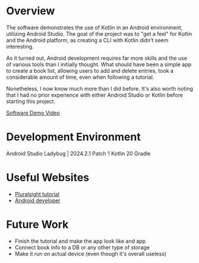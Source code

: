 # Overview
The software demonstrates the use of Kotlin in an Android environment, utilizing Android Studio. The goal of the project was to "get a feel" for Kotlin and the Android platform, as creating a CLI with Kotlin didn’t seem interesting.

As it turned out, Android development requires far more skills and the use of various tools than I initially thought. What should have been a simple app to create a book list, allowing users to add and delete entries, took a considerable amount of time, even when following a tutorial.

Nonetheless, I now know much more than I did before. It's also worth noting that I had no prior experience with either Android Studio or Kotlin before starting this project.

[Software Demo Video](https://www.youtube.com/watch?v=y2Onr8-l2yg)

# Development Environment

Android Studio Ladybug | 2024.2.1 Patch 1
Kotlin 20
Gradle 

# Useful Websites


- [Pluralsight tutorial](https://app.pluralsight.com/library/courses/android-kotlin-fundamentals/table-of-contents)
- [Android developer](https://developer.android.com/jetpack/androidx/releases/compose-material)

# Future Work

- Finish the tutorial and make the app look like and app
- Connect book info to a DB or any other type of storage
- Make it run on actual device (even though it's overall useless) 
